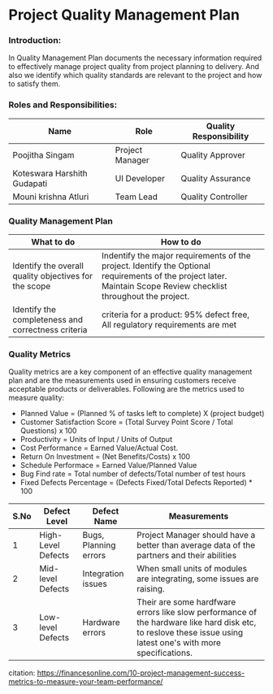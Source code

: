 # Project Quality Management Plan

### Introduction: 
In Quality Management Plan documents the necessary information required to effectively manage project quality from project planning to delivery. And also we identify which quality standards are relevant to the project and how to satisfy them.

### Roles and Responsibilities:
Name | Role | Quality Responsibility |
--|--|--|
Poojitha Singam | Project Manager | Quality Approver |
Koteswara Harshith Gudapati | UI Developer | Quality Assurance |
Mouni krishna Atluri | Team Lead | Quality Controller |

### Quality Management Plan

What to do | How to do | 
--|--|
Identify the overall quality objectives for the scope | Indentify the major requirements of the project. Identify the Optional requirements of the project later. Maintain Scope Review checklist throughout the project. |
Identify the completeness and correctness criteria |  criteria for a product: 95% defect free, All regulatory requirements are met |

### Quality Metrics

Quality metrics are a key component of an effective quality management plan and are the measurements used in ensuring customers receive acceptable products or deliverables.
Following are the metrics used to measure quality:
- Planned Value = (Planned % of tasks left to complete) X (project budget)
- Customer Satisfaction Score = (Total Survey Point Score / Total Questions) x 100
- Productivity = Units of Input / Units of Output
- Cost Performance = Earned Value/Actual Cost.
- Return On Investment = (Net Benefits/Costs) x 100
- Schedule Performace = Earned Value/Planned Value
- Bug Find rate = Total number of defects/Total number of test hours
- Fixed Defects Percentage = (Defects Fixed/Total Defects Reported) * 100


| S.No | Defect Level | Defect Name | Measurements|
|------|-------|-------|-------|
| 1 | High-Level Defects | Bugs, Planning errors | Project Manager should have a better than average data of the partners and their abilities|
| 2 | Mid-level Defects | Integration issues | When small units of modules are integrating, some issues are raising.|                                          
| 3 | Low-level Defects | Hardware errors | Their are some hardfware errors like slow performance of the hardware like hard disk etc, to reslove these issue using latest one's with more specifications.|

citation: https://financesonline.com/10-project-management-success-metrics-to-measure-your-team-performance/





  
